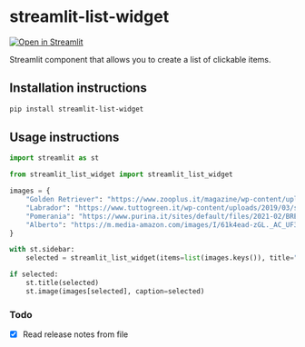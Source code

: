 # streamlit-list-widget
[![Open in Streamlit](https://static.streamlit.io/badges/streamlit_badge_black_white.svg)](https://st-list-widget-component.streamlit.app/)

Streamlit component that allows you to create a list of clickable items.

## Installation instructions

```sh
pip install streamlit-list-widget
```

## Usage instructions

```python
import streamlit as st

from streamlit_list_widget import streamlit_list_widget

images = {
    "Golden Retriever": "https://www.zooplus.it/magazine/wp-content/uploads/2017/05/fotolia_66749097.jpg",
    "Labrador": "https://www.tuttogreen.it/wp-content/uploads/2019/03/shutterstock_1212827962.jpg",
    "Pomerania": "https://www.purina.it/sites/default/files/2021-02/BREED%20Hero_0095_pomeranian.jpg",
    "Alberto": "https://m.media-amazon.com/images/I/61k4ead-zGL._AC_UF350,350_QL80_.jpg",
}

with st.sidebar:
    selected = streamlit_list_widget(items=list(images.keys()), title="Dogs")

if selected:
    st.title(selected)
    st.image(images[selected], caption=selected)
```


### Todo

- [x] Read release notes from file
